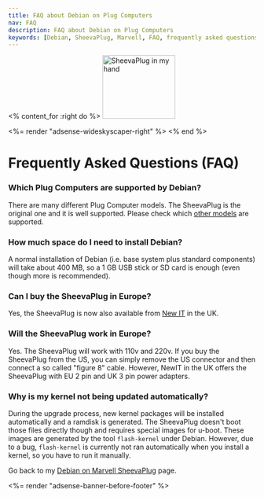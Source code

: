 ```yaml
---
title: FAQ about Debian on Plug Computers
nav: FAQ
description: FAQ about Debian on Plug Computers
keywords: [Debian, SheevaPlug, Marvell, FAQ, frequently asked questions, help, troubleshooting]
---
```


<% content_for :right do %>
<img src = "../images/r_sheevaplug_hand.jpg" class="border" alt="SheevaPlug in my hand" width="148" height="129" />

<%= render "adsense-wideskyscaper-right" %>
<% end %>

<h1>Frequently Asked Questions (FAQ)</h1>

<h3>Which Plug Computers are supported by Debian?</h3>

There are many different Plug Computer models.  The SheevaPlug is the
original one and it is well supported.  Please check which <a href =
"../plugs">other models</a> are supported.

<h3>How much space do I need to install Debian?</h3>

A normal installation of Debian (i.e. base system plus standard components)
will take about 400 MB, so a 1 GB USB stick or SD card is enough (even
though more is recommended).

<h3>Can I buy the SheevaPlug in Europe?</h3>

Yes, the SheevaPlug is now also available from <a href =
"http://www.newit.co.uk/">New IT</a> in the UK.

<h3>Will the SheevaPlug work in Europe?</h3>

Yes.  The SheevaPlug will work with 110v and 220v.  If you buy the
SheevaPlug from the US, you can simply remove the US connector and then
connect a so called "figure 8" cable.  However, NewIT in the UK offers the
SheevaPlug with EU 2 pin and UK 3 pin power adapters.

<h3>Why is my kernel not being updated automatically?</h3>

During the upgrade process, new kernel packages will be installed
automatically and a ramdisk is generated.  The SheevaPlug doesn't boot
those files directly though and requires special images for u-boot.  These
images are generated by the tool `flash-kernel` under Debian.  However, due
to a bug, `flash-kernel` is currently not ran automatically when you
install a kernel, so you have to run it manually.

Go back to my <a href = "..">Debian on Marvell SheevaPlug</a> page.

<div class="bbf">
<%= render "adsense-banner-before-footer" %>
</div>

